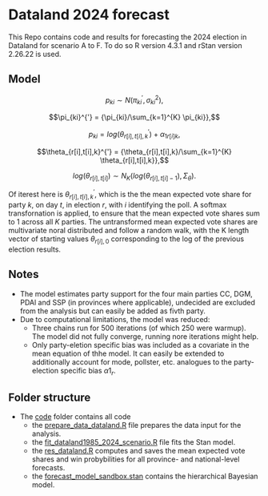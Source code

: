# Dataland 2024 forecast
This Repo contains code and results for forecasting the 2024 election in Dataland for scenario A to F. To do so R version 4.3.1 and rStan version 2.26.22 is used.

## Model

$$p_{ki} {\sim N(\pi_{ki}^{'}, \sigma_{ki}^{2})},$$

$$\pi_{ki}^{'} = {\pi_{ki}/\sum_{k=1}^{K} \pi_{ki}},$$

$$p_{ki} = {log(\theta_{r[i],t[i],k}^{'}) + \alpha_{1r[i]k}},$$

$$\theta_{r[i],t[i],k}^{'} = {\theta_{r[i],t[i],k}/\sum_{k=1}^{K} \theta_{r[i],t[i],k}},$$

$$log(\theta_{r[i],t[i]}) {\sim N_{K}(log(\theta_{r[i],t[i]-1}),\Sigma_{\theta})}.$$

Of iterest here is $\theta_{r[i],t[i],k}^{'}$, which is the the mean expected vote share for party $k$, on day $t$, in election $r$, with $i$ identifying the poll. A softmax transfornation is applied, to ensure that the mean expected vote shares sum to 1 across all $K$ parties. The untransformed mean expected vote shares are multivariate noral distributed and follow
a random walk, with the K length vector of starting values $\theta_{r[i], 0}$ corresponding to the log of the previous election results. 

## Notes

- The model estimates party support for the four main parties CC, DGM, PDAl and SSP (in provinces where applicable), undecided are excluded from the analysis but can easily be added as fivth party.
- Due to computational limitations, the model was reduced:
    - Three chains run for 500 iterations (of which 250 were warmup). The model did not fully converge, running nore iterations might help.
    - Only party-eletion specific bias was included as a covariate in the mean equation of thhe model. It can easily be extended to additionally account for mode, pollster, etc. analogues to the party-election specific bias $\alpha1_{r}$.
 
## Folder structure

- The [code](https://github.com/sina-chen/dataland2024_forecast/edit/main/code/) folder contains all code
    - the [prepare_data_dataland.R](https://github.com/sina-chen/dataland2024_forecast/edit/main/code/prepare_data_dataland.R) file prepares the data input for the analysis.
    - the [fit_dataland1985_2024_scenario.R](https://github.com/sina-chen/dataland2024_forecast/edit/main/code/fit_dataland1985_2024_scenario.R) file fits the Stan model. 
    - the [res_dataland.R](https://github.com/sina-chen/dataland2024_forecast/edit/main/code/res_dataland.R) computes and saves the  mean expected vote shares and win probybilities for all province- and national-level forecasts. 
    - the [forecast_model_sandbox.stan](https://github.com/sina-chen/dataland2024_forecast/edit/main/code/forecast_model_sandbox.stan) contains the hierarchical Bayesian model. 
  


